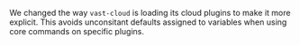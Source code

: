 We changed the way `vast-cloud` is loading its cloud plugins to make it more
explicit. This avoids unconsitant defaults assigned to variables when using core
commands on specific plugins.
